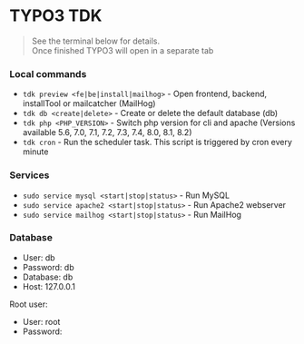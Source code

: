 # TYPO3 TDK

> See the terminal below for details.            
> Once finished TYPO3 will open in a separate tab

### Local commands

* `tdk preview <fe|be|install|mailhog>` - Open frontend, backend, installTool or mailcatcher (MailHog)
* `tdk db <create|delete>` - Create or delete the default database (db)
* `tdk php <PHP_VERSION>` - Switch php version for cli and apache 
  (Versions available 5.6, 7.0, 7.1, 7.2, 7.3, 7.4, 8.0, 8.1, 8.2)
* `tdk cron` - Run the scheduler task. This script is triggered by cron every minute

### Services 

* `sudo service mysql <start|stop|status>` - Run MySQL
* `sudo service apache2 <start|stop|status>` - Run Apache2 webserver
* `sudo service mailhog <start|stop|status>` - Run MailHog

### Database

* User: db
* Password: db
* Database: db
* Host: 127.0.0.1

Root user:
* User: root
* Password: <none> 
